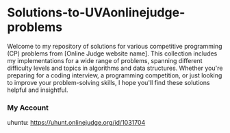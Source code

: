 # Solutions-to-UVAonlinejudge-problems

Welcome to my repository of solutions for various competitive programming (CP) problems from [Online Judge website name]. This collection includes my implementations for a wide range of problems, spanning different difficulty levels and topics in algorithms and data structures. Whether you're preparing for a coding interview, a programming competition, or just looking to improve your problem-solving skills, I hope you'll find these solutions helpful and insightful.


### My Account
uhuntu: https://uhunt.onlinejudge.org/id/1031704
